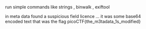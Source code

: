 run simple commands like strings , binwalk , exiftool

in meta data found a suspicious field licence ...
it was some base64 encoded text
that was the flag
picoCTF{the_m3tadata_1s_modified}
